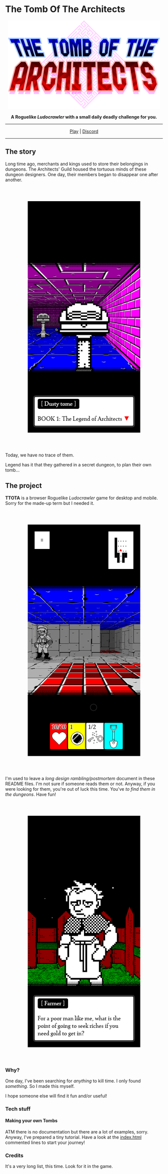 # The Tomb Of The Architects

<div align="center"><p><img src="markdown/logo.png"></p></div><div align="center" style="font-weight:bold">A Roguelike <i>Ludocrawler</i> with a small daily deadly challenge for you.</div>

---

<div align="center"><a href="https://www.kesiev.com/ttota/">Play</a> | <a href="https://discord.gg/TeAWvnuGku">Discord</a></div>

---

## The story

Long time ago, merchants and kings used to store their belongings in dungeons. The Architects' Guild housed the tortuous minds of these dungeon designers. One day, their members began to disappear one after another.

<div align="center" style="margin:60px 0">
    <p><img src="markdown/shot2.png"></p>
</div>

Today, we have no trace of them.

Legend has it that they gathered in a secret dungeon, to plan their own tomb...

## The project

**TTOTA** is a browser Roguelike _Ludocrawler_ game for desktop and mobile. Sorry for the made-up term but I needed it.

<div align="center" style="margin:60px 0">
    <p><img src="markdown/shot0.png"></p>
</div>

I'm used to leave a _long design rambling/postmortem_ document in these README files. I'm not sure if someone reads them or not. Anyway, if you were looking for them, you're out of luck this time. You've _to find them in the dungeons_. Have fun!

<div align="center" style="margin:60px 0">
    <p><img src="markdown/shot1.png"></p>
</div>

### Why?

One day, I've been searching for _anything_ to kill time. I only found _something_. So I made this myself.

I hope someone else will find it fun and/or useful!

### Tech stuff

#### Making your own Tombs

ATM there is no documentation but there are a lot of examples, sorry. Anyway, I've prepared a tiny tutorial. Have a look at the [index.html](index.html) commented lines to start your journey!

### Credits

It's a very long list, this time. Look for it in the game.
